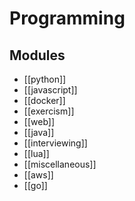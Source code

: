 Programming
===

Modules
---

- [[python]]
- [[javascript]]
- [[docker]]
- [[exercism]]
- [[web]]
- [[java]]
- [[interviewing]]
- [[lua]]
- [[miscellaneous]]
- [[aws]]
- [[go]]

